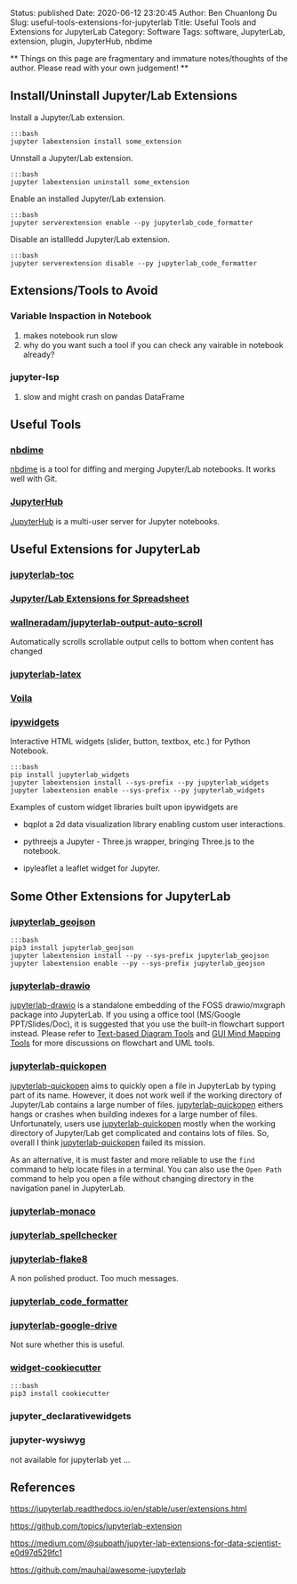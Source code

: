 Status: published
Date: 2020-06-12 23:20:45
Author: Ben Chuanlong Du
Slug: useful-tools-extensions-for-jupyterlab
Title: Useful Tools and Extensions for JupyterLab
Category: Software
Tags: software, JupyterLab, extension, plugin, JupyterHub, nbdime

**
Things on this page are
fragmentary and immature notes/thoughts of the author.
Please read with your own judgement!
**

## Install/Uninstall Jupyter/Lab Extensions

Install a Jupyter/Lab extension.

    :::bash
    jupyter labextension install some_extension

Unnstall a Jupyter/Lab extension.

    :::bash
    jupyter labextension uninstall some_extension

Enable an installed Jupyter/Lab extension.

    :::bash
    jupyter serverextension enable --py jupyterlab_code_formatter

Disable an istallledd Jupyter/Lab extension.

    :::bash
    jupyter serverextension disable --py jupyterlab_code_formatter

## Extensions/Tools to Avoid 

### Variable Inspaction in Notebook 

1. makes notebook run slow
2. why do you want such a tool if you can check any vairable in notebook already?

### jupyter-lsp 

1. slow and might crash on pandas DataFrame


## Useful Tools

### [nbdime](http://www.legendu.net/misc/blog/use-nbdime-to-diff-and-merge-jupyterlab-notebooks/)

[nbdime](http://www.legendu.net/misc/blog/use-nbdime-to-diff-and-merge-jupyterlab-notebooks/)
is a tool for diffing and merging Jupyter/Lab notebooks.
It works well with Git.

### [JupyterHub](http://www.legendu.net/misc/blog/jupyterhub-tips/)

[JupyterHub](http://www.legendu.net/misc/blog/jupyterhub-tips/)
is a multi-user server for Jupyter notebooks.

## Useful Extensions for JupyterLab

### [jupyterlab-toc](https://github.com/jupyterlab/jupyterlab-toc)

### [Jupyter/Lab Extensions for Spreadsheet](http://www.legendu.net/misc/blog/jupyterlab-extensions-for-spreadsheet/)

### [wallneradam/jupyterlab-output-auto-scroll](https://github.com/wallneradam/jupyterlab-output-auto-scroll)

Automatically scrolls scrollable output cells to bottom when content has changed

### [jupyterlab-latex](https://github.com/jupyterlab/jupyterlab-latex)

### [Voila](https://github.com/QuantStack/voila)

### [ipywidgets](https://github.com/ipython/ipywidgets/tree/master/jupyterlab_widgets)

Interactive HTML widgets (slider, button, textbox, etc.) for Python Notebook.

    :::bash
    pip install jupyterlab_widgets
    jupyter labextension install --sys-prefix --py jupyterlab_widgets
    jupyter labextension enable --sys-prefix --py jupyterlab_widgets

Examples of custom widget libraries built upon ipywidgets are

- bqplot a 2d data visualization library enabling custom user interactions.

- pythreejs a Jupyter - Three.js wrapper, bringing Three.js to the notebook.

- ipyleaflet a leaflet widget for Jupyter.

## Some Other Extensions for JupyterLab

### [jupyterlab_geojson](https://github.com/jupyterlab/jupyterlab_geojson)

    :::bash
    pip3 install jupyterlab_geojson
    jupyter labextension install --py --sys-prefix jupyterlab_geojson
    jupyter labextension enable --py --sys-prefix jupyterlab_geojson

### [jupyterlab-drawio](https://github.com/QuantStack/jupyterlab-drawio)

[jupyterlab-drawio](https://github.com/QuantStack/jupyterlab-drawio)
is a standalone embedding of the FOSS drawio/mxgraph package into JupyterLab.
If you using a office tool (MS/Google PPT/Slides/Doc),
it is suggested that you use the built-in flowchart support instead.
Please refer to
[Text-based Diagram Tools](http://www.legendu.net/misc/blog/text-based-flowchart-tools/)
and
[GUI Mind Mapping Tools](http://www.legendu.net/misc/blog/gui-mind-mapping-tools/)
for more discussions on flowchart and UML tools.

### [jupyterlab-quickopen](https://github.com/parente/jupyterlab-quickopen)

[jupyterlab-quickopen](https://github.com/parente/jupyterlab-quickopen)
aims to quickly open a file in JupyterLab by typing part of its name.
However,
it does not work well if the working directory of Jupyter/Lab contains a large number of files.
[jupyterlab-quickopen](https://github.com/parente/jupyterlab-quickopen)
eithers hangs or crashes when building indexes for a large number of files.
Unfortunately, 
users use [jupyterlab-quickopen](https://github.com/parente/jupyterlab-quickopen)
mostly when the working directory of Jupyter/Lab get complicated 
and contains lots of files.
So, 
overall I think [jupyterlab-quickopen](https://github.com/parente/jupyterlab-quickopen) 
failed its mission.


As an alternative,
it is must faster and more reliable to use the `find` command to help locate files in a terminal.
You can also use the `Open Path` command to help you open a file 
without changing directory in the navigation panel in JupyterLab.

### [jupyterlab-monaco](https://github.com/jupyterlab/jupyterlab-monaco)

### [jupyterlab_spellchecker](https://github.com/ijmbarr/jupyterlab_spellchecker)

### [jupyterlab-flake8](https://github.com/mlshapiro/jupyterlab-flake8)

A non polished product. Too much messages.

### [jupyterlab_code_formatter](https://github.com/ryantam626/jupyterlab_code_formatter)

### [jupyterlab-google-drive](https://github.com/jupyterlab/jupyterlab-google-drive)
Not sure whether this is useful.

### [widget-cookiecutter](https://github.com/jupyter/widget-cookiecutter)

    :::bash
    pip3 install cookiecutter

### jupyter_declarativewidgets

### jupyter-wysiwyg

not available for jupyterlab yet ...

## References

https://jupyterlab.readthedocs.io/en/stable/user/extensions.html

https://github.com/topics/jupyterlab-extension

https://medium.com/@subpath/jupyter-lab-extensions-for-data-scientist-e0d97d529fc1

https://github.com/mauhai/awesome-jupyterlab
